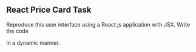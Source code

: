 React Price Card Task
------------------------

Reproduce this user interface using a React.js application with JSX. Write the code

in a dynamic manner.
